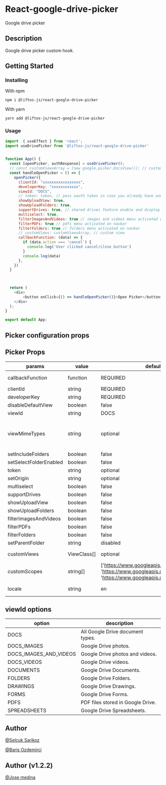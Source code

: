 # React-google-drive-picker

Google drive picker

## Description

Google drive picker custom hook.

## Getting Started

### Installing

With npm
```
npm i @liftos-js/react-google-drive-picker
```
With yarn
```
yarn add @liftos-js/react-google-drive-picker
```

### Usage

```js
import  { useEffect } from 'react';
import useDrivePicker from '@liftos-js/react-google-drive-picker'


function App() {
  const [openPicker, authResponse] = useDrivePicker();  
  // const customViewsArray = [new google.picker.DocsView()]; // custom view
  const handleOpenPicker = () => {
    openPicker({
      clientId: "xxxxxxxxxxxxxxxxx",
      developerKey: "xxxxxxxxxxxx",
      viewId: "DOCS",
      // token: token, // pass oauth token in case you already have one
      showUploadView: true,
      showUploadFolders: true, 
      supportDrives: true, // shared drives feature enable and display on navbar
      multiselect: true,
      filterImagesAndVideos: true // images and videos menu activated on navbar
      filterPDFs: true // pdfs menu activated on navbar
      filterFolders: true // folders menu activated on navbar
      // customViews: customViewsArray, // custom view
      callbackFunction: (data) => {
        if (data.action === 'cancel') {
          console.log('User clicked cancel/close button')
        }
        console.log(data)
      },
    })
  }


  
  return (
    <div>
        <button onClick={() => handleOpenPicker()}>Open Picker</button>
    </div>
  );
}

export default App;
```


## Picker configuration props

## Picker Props

|    params        |   value  |  default value   |          description          |
|------------------|----------|------------------|-------------------------------|
| callbackFunction  |function    |  REQUIRED       |Callback function that will be called on picker action |
|    clientId      |  string  |     REQUIRED     |      Google client id         |
|    developerKey  |  string  |     REQUIRED     |      Google developer key     |
|    disableDefaultView  |  boolean  |     false     |      disables default view     |
|    viewId        |  string  |     DOCS         |         ViewIdOptions         |
|    viewMimeTypes |  string  |     optional     |Comma separated mimetypes. Use this in place of viewId if you need to filter multiple type of files. list: https://developers.google.com/drive/api/v3/mime-types.|
|setIncludeFolders|  boolean  |     false        |Show folders in the view items.|
|setSelectFolderEnabled|boolean|     false       |Allows the user to select a folder in Google Drive.|
|   token          |  string  |     optional     | access_token to skip auth part|
| setOrigin        |  string  |     optional     | Sets the origin of the Google Picker dialog |
|  multiselect     |  boolean |     false        | Enable picker multiselect     |
| supportDrives    |  boolean |     false        |    Support shared drives      |
| showUploadView   |  boolean |     false        |     Enable upload view        |
| showUploadFolders|  boolean |     false        |Enable folder selection(upload)|
| filterImagesAndVideos   |  boolean |     false        |     Enable image and video menu on navbar        |
| filterPDFs|  boolean |     false        | Enable pdfs menu on navbar |
| filterFolders|  boolean |     false        | Enable folders menu on navbar |
| setParentFolder  |  string  |     disabled     |  Drive folder id to upload    |
| customViews      |ViewClass[]|    optional     |  Array of custom views you want to add to the picker|
| customScopes      |string[]|    ['https://www.googleapis.com/auth/drive.readonly', 'https://www.googleapis.com/auth/drive.file', 'https://www.googleapis.com/auth/drive']     |  Array of custom scopes you want to add to the picker|
| locale           |string    |    en            | List of supported locales https://developers.google.com/picker/docs#i18n|


  ## viewId options
|    option            |         description             |
|----------------------|---------------------------------|
|    DOCS            |All Google Drive document types. |
|  DOCS_IMAGES          |Google Drive photos.             
|DOCS_IMAGES_AND_VIDEOS |Google Drive photos and videos.  |
|    DOCS_VIDEOS        |Google Drive videos.             |
|    DOCUMENTS          |	Google Drive Documents.         |
|    FOLDERS            |Google Drive Folders.            |
|    DRAWINGS           |Google Drive Drawings.           |
|    FORMS              |	Google Drive Forms.             |
|    PDFS               |PDF files stored in Google Drive.|
|    SPREADSHEETS       |Google Drive Spreadsheets.       |

## Author

[@Selcuk Sarikoz](https://www.linkedin.com/in/selcuk-sarikoz/)

[@Baris Ozdemirci](https://www.linkedin.com/in/ozdemircibaris/)

## Author (v1.2.2)

[@Jose medina](https://www.linkedin.com/in/jos%C3%A9-medina-56479a128/)
